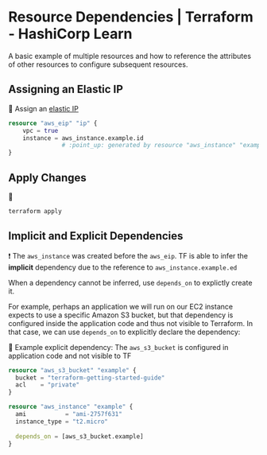 # Resource Dependencies | Terraform - HashiCorp Learn

A basic example of multiple resources and how to reference the attributes of
other resources to configure subsequent resources.

## Assigning an Elastic IP

:ship: Assign an [elastic
IP](https://docs.aws.amazon.com/AWSEC2/latest/UserGuide/elastic-ip-addresses-eip.html)
```terraform
resource "aws_eip" "ip" {
    vpc = true
    instance = aws_instance.example.id 
               # :point_up: generated by resource "aws_instance" "example"
}
```

## Apply Changes


:ship: 
```bash
terraform apply
```

## Implicit and Explicit Dependencies

:exclamation: The `aws_instance` was created before the `aws_eip`. TF is able
to infer the **implicit** dependency due to the reference to
`aws_instance.example.ed`

When a dependency cannot be inferred, use `depends_on` to explictly create it.

For example, perhaps an application we will run on our EC2 instance expects to
use a specific Amazon S3 bucket, but that dependency is configured inside the
application code and thus not visible to Terraform. In that case, we can use
`depends_on` to explicitly declare the dependency:


:ship: Example explicit dependency: The `aws_s3_bucket` is configured in
application code and not visible to TF

```terraform
resource "aws_s3_bucket" "example" {
  bucket = "terraform-getting-started-guide"
  acl    = "private"
}

resource "aws_instance" "example" {
  ami           = "ami-2757f631"
  instance_type = "t2.micro"
  
  depends_on = [aws_s3_bucket.example]
}
```
